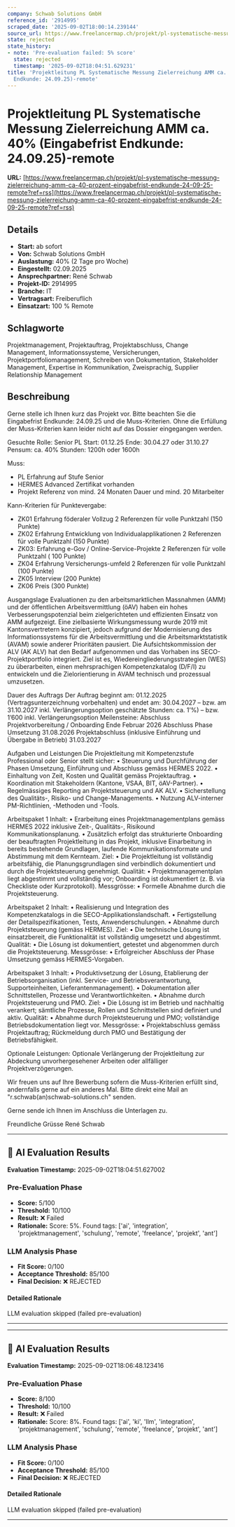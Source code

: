 ```yaml
---
company: Schwab Solutions GmbH
reference_id: '2914995'
scraped_date: '2025-09-02T18:00:14.239144'
source_url: https://www.freelancermap.ch/projekt/pl-systematische-messung-zielerreichung-amm-ca-40-prozent-eingabefrist-endkunde-24-09-25-remote?ref=rss
state: rejected
state_history:
- note: 'Pre-evaluation failed: 5% score'
  state: rejected
  timestamp: '2025-09-02T18:04:51.629231'
title: 'Projektleitung PL Systematische Messung Zielerreichung AMM ca. 40% (Eingabefrist
  Endkunde: 24.09.25)-remote'
---
```



# Projektleitung PL Systematische Messung Zielerreichung AMM ca. 40% (Eingabefrist Endkunde: 24.09.25)-remote
**URL:** [https://www.freelancermap.ch/projekt/pl-systematische-messung-zielerreichung-amm-ca-40-prozent-eingabefrist-endkunde-24-09-25-remote?ref=rss](https://www.freelancermap.ch/projekt/pl-systematische-messung-zielerreichung-amm-ca-40-prozent-eingabefrist-endkunde-24-09-25-remote?ref=rss)
## Details
- **Start:** ab sofort
- **Von:** Schwab Solutions GmbH
- **Auslastung:** 40% (2 Tage pro Woche)
- **Eingestellt:** 02.09.2025
- **Ansprechpartner:** René Schwab
- **Projekt-ID:** 2914995
- **Branche:** IT
- **Vertragsart:** Freiberuflich
- **Einsatzart:** 100
                                                % Remote

## Schlagworte
Projektmanagement, Projektauftrag, Projektabschluss, Change Management, Informationssysteme, Versicherungen, Projektportfoliomanagement, Schreiben von Dokumentation, Stakeholder Management, Expertise in Kommunikation, Zweisprachig, Supplier Relationship Management

## Beschreibung
Gerne stelle ich Ihnen kurz das Projekt vor. Bitte beachten Sie die Eingabefrist Endkunde: 24.09.25 und die Muss-Kriterien. Ohne die Erfüllung der Muss-Kriterien kann leider nicht auf das Dossier eingegangen werden.

Gesuchte Rolle: Senior PL
Start: 01.12.25
Ende: 30.04.27 oder 31.10.27
Pensum: ca. 40%
Stunden: 1200h oder 1600h

Muss:
- PL Erfahrung auf Stufe Senior
- HERMES Advanced Zertifikat vorhanden
- Projekt Referenz von mind. 24 Monaten Dauer und mind. 20 Mitarbeiter

Kann-Kriterien für Punktevergabe:
- ZK01 Erfahrung föderaler Vollzug 2 Referenzen für volle Punktzahl (150 Punkte)
- ZK02 Erfahrung Entwicklung von Individualapplikationen 2 Referenzen für volle Punktzahl (150 Punkte)
- ZK03: Erfahrung e-Gov / Online-Service-Projekte 2 Referenzen für volle Punktzahl ( 100 Punkte)
- ZK04 Erfahrung Versicherungs-umfeld 2 Referenzen für volle Punktzahl (100 Punkte)
- ZK05 Interview (200 Punkte)
- ZK06 Preis (300 Punkte)

Ausgangslage
Evaluationen zu den arbeitsmarktlichen Massnahmen (AMM) und der öffentlichen Arbeitsvermittlung (öAV) haben ein hohes Verbesserungspotenzial beim zielgerichteten und effizienten Einsatz von AMM aufgezeigt.
Eine zielbasierte Wirkungsmessung wurde 2019 mit Kantonsvertretern konzipiert, jedoch aufgrund der Modernisierung des Informationssystems für die Arbeitsvermittlung und die Arbeitsmarktstatistik (AVAM) sowie anderer Prioritäten pausiert.
Die Aufsichtskommission der ALV (AK ALV) hat den Bedarf aufgenommen und das Vorhaben ins SECO-Projektportfolio integriert. Ziel ist es, Wiedereingliederungsstrategien (WES) zu überarbeiten, einen mehrsprachigen Kompetenzkatalog (D/F/I) zu entwickeln und die Zielorientierung in AVAM technisch und prozessual umzusetzen.

Dauer des Auftrags
Der Auftrag beginnt am: 01.12.2025 (Vertragsunterzeichnung vorbehalten)
und endet am: 30.04.2027 – bzw. am 31.10.2027 inkl. Verlängerungsoption
geschätzte Stunden: ca. 1’%) – bzw. 1’600 inkl. Verlängerungsoption
Meilensteine:
Abschluss Projektvorbereitung / Onboarding Ende Februar 2026
Abschluss Phase Umsetzung 31.08.2026
Projektabschluss (inklusive Einführung und Übergabe in Betrieb) 31.03.2027

Aufgaben und Leistungen
Die Projektleitung mit Kompetenzstufe Professional oder Senior stellt sicher:
• Steuerung und Durchführung der Phasen Umsetzung, Einführung und Abschluss gemäss HERMES 2022.
• Einhaltung von Zeit, Kosten und Qualität gemäss Projektauftrag.
• Koordination mit Stakeholdern (Kantone, VSAA, BIT, öAV-Partner).
• Regelmässiges Reporting an Projektsteuerung und AK ALV.
• Sicherstellung des Qualitäts-, Risiko- und Change-Managements.
• Nutzung ALV-interner PM-Richtlinien, -Methoden und -Tools.

Arbeitspaket 1
Inhalt:
• Erarbeitung eines Projektmanagementplans gemäss
HERMES 2022 inklusive Zeit-, Qualitäts-, Risikound
Kommunikationsplanung.
• Zusätzlich erfolgt das strukturierte Onboarding der
beauftragten Projektleitung in das Projekt, inklusive
Einarbeitung in bereits bestehende Grundlagen, laufende
Kommunikationsformate und Abstimmung mit
dem Kernteam.
Ziel:
• Die Projektleitung ist vollständig arbeitsfähig, die Planungsgrundlagen
sind verbindlich dokumentiert und
durch die Projektsteuerung genehmigt.
Qualität:
• Projektmanagementplan liegt abgestimmt und vollständig
vor; Onboarding ist dokumentiert (z. B. via
Checkliste oder Kurzprotokoll).
Messgrösse:
• Formelle Abnahme durch die Projektsteuerung.

Arbeitspaket 2
Inhalt:
• Realisierung und Integration des Kompetenzkatalogs
in die SECO-Applikationslandschaft.
• Fertigstellung der Detailspezifikationen, Tests, Anwenderschulungen.
• Abnahme durch Projektsteuerung (gemäss HERMES).
Ziel:
• Die technische Lösung ist einsatzbereit, die Funktionalität
ist vollständig umgesetzt und abgestimmt.
Qualität:
• Die Lösung ist dokumentiert, getestet und abgenommen
durch die Projektsteuerung.
Messgrösse:
• Erfolgreicher Abschluss der Phase Umsetzung gemäss
HERMES-Vorgaben.

Arbeitspaket 3
Inhalt:
• Produktivsetzung der Lösung, Etablierung der Betriebsorganisation
(inkl. Service- und Betriebsverantwortung,
Supporteinheiten, Lieferantenmanagement).
• Dokumentation aller Schnittstellen, Prozesse und
Verantwortlichkeiten.
• Abnahme durch Projektsteuerung und PMO.
Ziel:
• Die Lösung ist im Betrieb und nachhaltig verankert;
sämtliche Prozesse, Rollen und Schnittstellen sind
definiert und aktiv.
Qualität:
• Abnahme durch Projektsteuerung und PMO; vollständige
Betriebsdokumentation liegt vor.
Messgrösse:
• Projektabschluss gemäss Projektauftrag; Rückmeldung
durch PMO und Bestätigung der Betriebsfähigkeit.

Optionale Leistungen:
Optionale Verlängerung der Projektleitung zur Abdeckung
unvorhergesehener Arbeiten oder allfälliger Projektverzögerungen.

Wir freuen uns auf Ihre Bewerbung sofern die Muss-Kriterien erfüllt sind, andernfalls gerne auf ein anderes Mal. Bitte direkt eine Mail an "r.schwab(an)schwab-solutions.ch" senden.

Gerne sende ich Ihnen im Anschluss die Unterlagen zu.

Freundliche Grüsse
René Schwab

---

## 🤖 AI Evaluation Results

**Evaluation Timestamp:** 2025-09-02T18:04:51.627002

### Pre-Evaluation Phase
- **Score:** 5/100
- **Threshold:** 10/100
- **Result:** ❌ Failed
- **Rationale:** Score: 5%. Found tags: ['ai', 'integration', 'projektmanagement', 'schulung', 'remote', 'freelance', 'projekt', 'ant']

### LLM Analysis Phase
- **Fit Score:** 0/100
- **Acceptance Threshold:** 85/100
- **Final Decision:** ❌ REJECTED

#### Detailed Rationale
LLM evaluation skipped (failed pre-evaluation)

---


---

## 🤖 AI Evaluation Results

**Evaluation Timestamp:** 2025-09-02T18:06:48.123416

### Pre-Evaluation Phase
- **Score:** 8/100
- **Threshold:** 10/100
- **Result:** ❌ Failed
- **Rationale:** Score: 8%. Found tags: ['ai', 'ki', 'llm', 'integration', 'projektmanagement', 'schulung', 'remote', 'freelance', 'projekt', 'ant']

### LLM Analysis Phase
- **Fit Score:** 0/100
- **Acceptance Threshold:** 85/100
- **Final Decision:** ❌ REJECTED

#### Detailed Rationale
LLM evaluation skipped (failed pre-evaluation)

---
